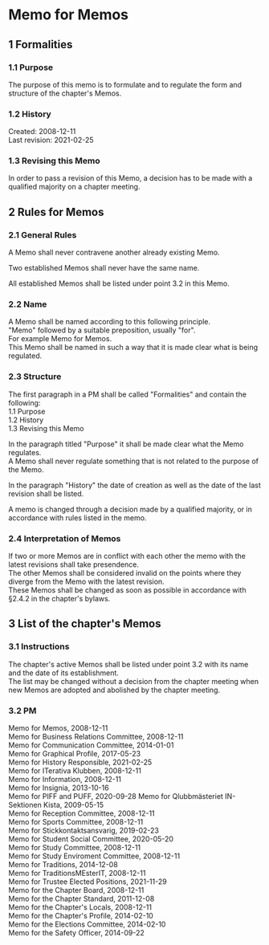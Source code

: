 # Memo for Memos

## 1 Formalities

### 1.1 Purpose

The purpose of this memo is to formulate and to regulate the form and structure of the chapter's Memos.

### 1.2 History

Created: 2008-12-11  
Last revision: 2021-02-25

### 1.3 Revising this Memo

In order to pass a revision of this Memo, a decision has to be made with a qualified majority on a chapter meeting.

## 2 Rules for Memos

### 2.1 General Rules

A Memo shall never contravene another already existing Memo.

Two established Memos shall never have the same name.

All established Memos shall be listed under point 3.2 in this Memo.

### 2.2 Name

A Memo shall be named according to this following principle.  
"Memo" followed by a suitable preposition, usually "for".  
For example Memo for Memos.  
This Memo shall be named in such a way that it is made clear what is being regulated.

### 2.3 Structure

The first paragraph in a PM shall be called "Formalities" and contain the following:  
1.1 Purpose  
1.2 History  
1.3 Revising this Memo

In the paragraph titled "Purpose" it shall be made clear what the Memo regulates.  
A Memo shall never regulate something that is not related to the purpose of the Memo.

In the paragraph "History" the date of creation as well as the date of the last revision shall be listed.

A memo is changed through a decision made by a qualified majority, or in accordance with rules listed in the memo.

### 2.4 Interpretation of Memos

If two or more Memos are in conflict with each other the memo with the latest revisions shall take presendence.  
The other Memos shall be considered invalid on the points where they diverge from the Memo with the latest revision.  
These Memos shall be changed as soon as possible in accordance with §2.4.2 in the chapter's bylaws.

## 3 List of the chapter's Memos

### 3.1 Instructions

The chapter's active Memos shall be listed under point 3.2 with its name and the date of its establishment.  
The list may be changed without a decision from the chapter meeting when new Memos are adopted and abolished by the chapter meeting.

### 3.2 PM

Memo for Memos, 2008-12-11  
Memo for Business Relations Committee, 2008-12-11  
Memo for Communication Committee, 2014-01-01  
Memo for Graphical Profile, 2017-05-23  
Memo for History Responsible, 2021-02-25  
Memo for ITerativa Klubben, 2008-12-11  
Memo for Information, 2008-12-11  
Memo for Insignia, 2013-10-16  
Memo for PIFF and PUFF, 2020-09-28
Memo for Qlubbmästeriet IN-Sektionen Kista, 2009-05-15  
Memo for Reception Committee, 2008-12-11  
Memo for Sports Committee, 2008-12-11  
Memo for Stickkontaktsansvarig, 2019-02-23  
Memo for Student Social Committee, 2020-05-20  
Memo for Study Committee, 2008-12-11  
Memo for Study Enviroment Committee, 2008-12-11  
Memo for Traditions, 2014-12-08  
Memo for TraditionsMEsterIT, 2008-12-11  
Memo for Trustee Elected Positions, 2021-11-29  
Memo for the Chapter Board, 2008-12-11  
Memo for the Chapter Standard, 2011-12-08  
Memo for the Chapter's Locals, 2008-12-11  
Memo for the Chapter's Profile, 2014-02-10  
Memo for the Elections Committee, 2014-02-10  
Memo for the Safety Officer, 2014-09-22  
